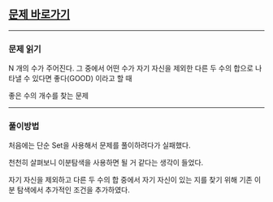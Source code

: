 ## [문제 바로가기](https://www.acmicpc.net/problem/1253)

---

### 문제 읽기

N 개의 수가 주어진다.
그 중에서 어떤 수가 자기 자신을 제외한 다른 두 수의 합으로 나타낼 수 있다면 좋다(GOOD) 이라고 할 때

좋은 수의 개수를 찾는 문제

---

### 풀이방법

처음에는 단순 Set을 사용해서 문제를 풀이하려다가 실패했다.

천천히 살펴보니 이분탐색을 사용하면 될 거 같다는 생각이 들었다.

자기 자신을 제외하고 다른 두 수의 합 중에서 자기 자신이 있는 지를 찾기 위해 기존 이분 탐색에서 추가적인 조건을 추가하였다.
